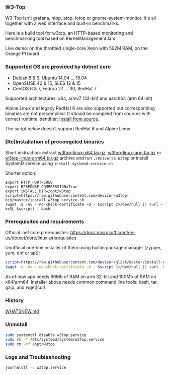 ### W3-Top
W3-Top isn't grafana, htop, atop, iotop or gnome-system-monitor. It's all together with a web interface and built-in benchmarks.

Here is a build tool for w3top, an HTTP-based monitoring and benchmarking tool based on KernelManagementJam

Live demo: on the throttled single-core Xeon with 592M RAM, on the Orange PI board

### Supported OS are provided by dotnet core 
- Debian 8 & 9, Ubuntu 14.04 ... 19.04
- OpenSUSE 42 & 15, SLES 12 & 15
- CentOS 6 & 7, Fedora 27 ... 30, RedHat 7

Supported architectures: x64, armv7 (32-bit) and aarch64 (arm 64-bit)

Alpine Linux and legacy RedHat 6 are also supported but corresponding binaries are not precompiled. It should be compiled from sources with correct runtime identifier: [Install from source](https://github.com/devizer/KernelManagementLab#install-from-source).

The script below doesn't support RedHat 6 and Alpine Linux

### [Re]Installation of precompiled binaries
Short instruction: extract 
[w3top-linux-x64.tar.gz](https://raw.githubusercontent.com/devizer/w3top-bin/master/public/w3top-linux-x64.tar.gz),
[w3top-linux-arm.tar.gz](https://raw.githubusercontent.com/devizer/w3top-bin/master/public/w3top-linux-arm.tar.gz) or 
[w3top-linux-arm64.tar.gz](https://raw.githubusercontent.com/devizer/w3top-bin/master/public/w3top-linux-arm64.tar.gz) archive 
and run `./Universe.W3Top` or install SystemD service using `install-systemd-service.sh`

Shorter option:
```
export HTTP_PORT=5050
export RESPONSE_COMPRESSION=True
export INSTALL_DIR=/opt/w3top
script=https://raw.githubusercontent.com/devizer/w3top-bin/master/install-w3top-service.sh
(wget -q -nv --no-check-certificate -O - $script 2>/dev/null || curl -ksSL $script) | bash
```

### Prerequisites and requirements
Official .net core prerequisites: https://docs.microsoft.com/en-us/dotnet/core/linux-prerequisites

Unofficial one-line installer of them using builtin package manager (zypper, yum, dnf or apt):
```bash
script=https://raw.githubusercontent.com/devizer/glist/master/install-dotnet-dependencies.sh; 
(wget -q -nv --no-check-certificate -O - $script 2>/dev/null || curl -ksSL $script) | bash
```

As of now app needs 60Mb of RAM on arm 32-bit and 100Mb of RAM on x64/arm64.
Installer above needs common command line tools: bash, tar, gzip, and wget|curl.

### History
[WHATSNEW.md](https://github.com/devizer/KernelManagementLab/blob/master/WHATSNEW.md)

### Uninstall
```bash
sudo systemctl disable w3top.service
sudo rm -f /etc/systemd/system/w3top.service 
sudo rm -rf /opt/w3top
```

### Logs and Troubleshooting
```bash
journalctl -u w3top.service
```
